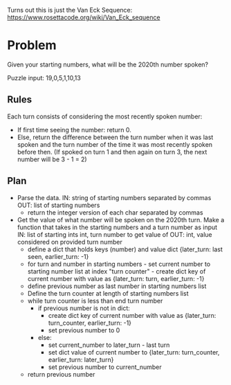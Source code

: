 Turns out this is just the Van Eck Sequence: https://www.rosettacode.org/wiki/Van_Eck_sequence


# Problem

Given your starting numbers, what will be the 2020th number spoken?

Puzzle input: 19,0,5,1,10,13

## Rules

Each turn consists of considering the most recently spoken number:

- If first time seeing the number: return 0.
- Else, return the difference between the turn number when it was last spoken and the turn number of the time it was most recently spoken before then. (If spoked on turn 1 and then again on turn 3, the next number will be 3 - 1 = 2)

## Plan

- Parse the data. 
  IN: string of starting numbers separated by commas
  OUT: list of starting numbers
  - return the integer version of each char separated by commas
- Get the value of what number will be spoken on the 2020th turn. Make a function that takes in the starting numbers and a turn number as input
  IN: list of starting ints
      int, turn number to get value of
  OUT: int, value considered on provided turn number
    - define a dict that holds keys (number) and value dict {later_turn: last seen, earlier_turn: -1}
    - for turn and number in starting numbers
          - set current number to starting number list at index "turn counter"
          - create dict key of current number with value as {later_turn: turn, earlier_turn: -1}
    - define previous number as last number in starting numbers list 
    - Define the turn counter at length of starting numbers list
    - while turn counter is less than end turn number
        - if previous number is not in dict:
          - create dict key of current number with value as {later_turn: turn_counter, earlier_turn: -1}
          - set previous number to 0
        - else:
          - set current_number to later_turn - last turn
          - set dict value of current number to {later_turn: turn_counter, earlier_turn: later_turn}  
          - set previous number to current_number
    - return previous number
